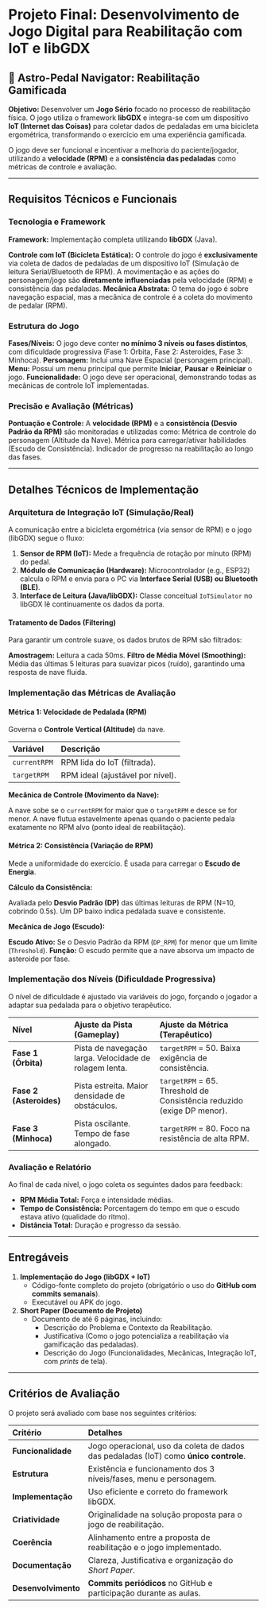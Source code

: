 # Projeto Final: Desenvolvimento de Jogo Digital para Reabilitação com IoT e libGDX

## 🚀 Astro-Pedal Navigator: Reabilitação Gamificada

**Objetivo:** Desenvolver um **Jogo Sério** focado no processo de reabilitação física. O jogo utiliza o framework **libGDX** e integra-se com um dispositivo **IoT (Internet das Coisas)** para coletar dados de pedaladas em uma bicicleta ergométrica, transformando o exercício em uma experiência gamificada.

O jogo deve ser funcional e incentivar a melhoria do paciente/jogador, utilizando a **velocidade (RPM)** e a **consistência das pedaladas** como métricas de controle e avaliação.

---

##  Requisitos Técnicos e Funcionais

### Tecnologia e Framework

**Framework:** Implementação completa utilizando **libGDX** (Java).

**Controle com IoT (Bicicleta Estática):**
     O controle do jogo é **exclusivamente** via coleta de dados de pedaladas de um dispositivo IoT (Simulação de leitura Serial/Bluetooth de RPM).
     A movimentação e as ações do personagem/jogo são **diretamente influenciadas** pela velocidade (RPM) e consistência das pedaladas.
 **Mecânica Abstrata:** O tema do jogo é sobre navegação espacial, mas a mecânica de controle é a coleta do movimento de pedalar (RPM).

### Estrutura do Jogo

**Fases/Níveis:** O jogo deve conter **no mínimo 3 níveis ou fases distintos**, com dificuldade progressiva (Fase 1: Órbita, Fase 2: Asteroides, Fase 3: Minhoca).
**Personagem:** Inclui uma Nave Espacial (personagem principal).
**Menu:** Possui um menu principal que permite **Iniciar**, **Pausar** e **Reiniciar** o jogo.
**Funcionalidade:** O jogo deve ser operacional, demonstrando todas as mecânicas de controle IoT implementadas.

### Precisão e Avaliação (Métricas)

**Pontuação e Controle:** A **velocidade (RPM)** e a **consistência (Desvio Padrão da RPM)** são monitoradas e utilizadas como:
    Métrica de controle do personagem (Altitude da Nave).
    Métrica para carregar/ativar habilidades (Escudo de Consistência).
    Indicador de progresso na reabilitação ao longo das fases.

---

##  Detalhes Técnicos de Implementação

### Arquitetura de Integração IoT (Simulação/Real)

A comunicação entre a bicicleta ergométrica (via sensor de RPM) e o jogo (libGDX) segue o fluxo:

1.  **Sensor de RPM (IoT):** Mede a frequência de rotação por minuto (RPM) do pedal.
2.  **Módulo de Comunicação (Hardware):** Microcontrolador (e.g., ESP32) calcula o RPM e envia para o PC via **Interface Serial (USB) ou Bluetooth (BLE)**.
3.  **Interface de Leitura (Java/libGDX):** Classe conceitual `IoTSimulator` no libGDX lê continuamente os dados da porta.

#### Tratamento de Dados (Filtering)

Para garantir um controle suave, os dados brutos de RPM são filtrados:

**Amostragem:** Leitura a cada 50ms.
**Filtro de Média Móvel (Smoothing):** Média das últimas 5 leituras para suavizar picos (ruído), garantindo uma resposta de nave fluida.

### Implementação das Métricas de Avaliação

#### Métrica 1: Velocidade de Pedalada (RPM)

Governa o **Controle Vertical (Altitude)** da nave.

| Variável | Descrição |
| :--- | :--- |
| `currentRPM` | RPM lida do IoT (filtrada). |
| `targetRPM` | RPM ideal (ajustável por nível). |

**Mecânica de Controle (Movimento da Nave):**

A nave sobe se o `currentRPM` for maior que o `targetRPM` e desce se for menor.
A nave flutua estavelmente apenas quando o paciente pedala exatamente no RPM alvo (ponto ideal de reabilitação).

#### Métrica 2: Consistência (Variação de RPM)

Mede a uniformidade do exercício. É usada para carregar o **Escudo de Energia**.

**Cálculo da Consistência:**

Avaliada pelo **Desvio Padrão (DP)** das últimas leituras de RPM (N=10, cobrindo 0.5s).
Um DP baixo indica pedalada suave e consistente.

**Mecânica de Jogo (Escudo):**

**Escudo Ativo:** Se o Desvio Padrão da RPM (`DP_RPM`) for menor que um limite (`Threshold`).
**Função:** O escudo permite que a nave absorva um impacto de asteroide por fase.

### Implementação dos Níveis (Dificuldade Progressiva)

O nível de dificuldade é ajustado via variáveis do jogo, forçando o jogador a adaptar sua pedalada para o objetivo terapêutico.

| Nível | Ajuste da Pista (Gameplay) | Ajuste da Métrica (Terapêutico) |
| :--- | :--- | :--- |
| **Fase 1 (Órbita)** | Pista de navegação larga. Velocidade de rolagem lenta. | `targetRPM` = 50. Baixa exigência de consistência. |
| **Fase 2 (Asteroides)** | Pista estreita. Maior densidade de obstáculos. | `targetRPM` = 65. Threshold de Consistência reduzido (exige DP menor). |
| **Fase 3 (Minhoca)** | Pista oscilante. Tempo de fase alongado. | `targetRPM` = 80. Foco na resistência de alta RPM. |

### Avaliação e Relatório

Ao final de cada nível, o jogo coleta os seguintes dados para feedback:

* **RPM Média Total:** Força e intensidade médias.
* **Tempo de Consistência:** Porcentagem do tempo em que o escudo estava ativo (qualidade do ritmo).
* **Distância Total:** Duração e progresso da sessão.

---

## Entregáveis

1.  **Implementação do Jogo (libGDX + IoT)**
    * Código-fonte completo do projeto (obrigatório o uso do **GitHub com commits semanais**).
    * Executável ou APK do jogo.
2.  **Short Paper (Documento de Projeto)**
    * Documento de até 6 páginas, incluindo:
        * Descrição do Problema e Contexto da Reabilitação.
        * Justificativa (Como o jogo potencializa a reabilitação via gamificação das pedaladas).
        * Descrição do Jogo (Funcionalidades, Mecânicas, Integração IoT, com *prints* de tela).

---

## Critérios de Avaliação

O projeto será avaliado com base nos seguintes critérios:

| Critério | Detalhes |
| :--- | :--- |
| **Funcionalidade** | Jogo operacional, uso da coleta de dados das pedaladas (IoT) como **único controle**. |
| **Estrutura** | Existência e funcionamento dos 3 níveis/fases, menu e personagem. |
| **Implementação** | Uso eficiente e correto do framework libGDX. |
| **Criatividade** | Originalidade na solução proposta para o jogo de reabilitação. |
| **Coerência** | Alinhamento entre a proposta de reabilitação e o jogo implementado. |
| **Documentação** | Clareza, Justificativa e organização do *Short Paper*. |
| **Desenvolvimento** | **Commits periódicos** no GitHub e participação durante as aulas. |
